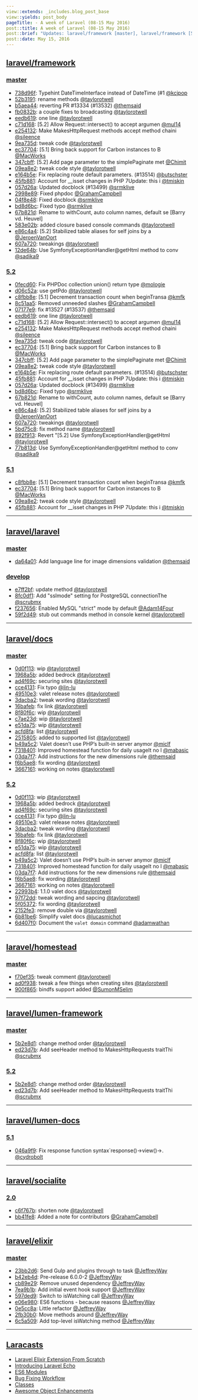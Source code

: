 ```yaml
---
view::extends: _includes.blog_post_base
view::yields: post_body
pageTitle: - A week of Laravel (08-15 May 2016)
post::title: A week of Laravel (08-15 May 2016)
post::brief: "Updates: laravel/framework [master], laravel/framework [5.2], laravel/framework [5.1], laravel/laravel [master], laravel/laravel [develop], laravel/docs [master], laravel/docs [5.2], laravel/homestead [master], laravel/lumen-framework [master], laravel/lumen-framework [5.2], laravel/lumen-docs [5.1], laravel/socialite [2.0], laravel/elixir [master], Laracasts "
post::date: May 15, 2016
---
```


## [laravel/framework](https://github.com/laravel/framework)

### [master](https://github.com/laravel/framework/compare/master@{2016-05-08}...master@{2016-05-15})
- [738d96f](https://github.com/laravel/framework/commit/738d96f47a5eac923a6e9fa7cbbf3d6ccc46c9f9): Typehint DateTimeInterface instead of DateTime (#1 [@kcjpop](https://github.com/kcjpop)
- [52b3191](https://github.com/laravel/framework/commit/52b319190fa0382890038ad5884b452b4b27af52): rename methods [@taylorotwell](https://github.com/taylorotwell)
- [b5aea44](https://github.com/laravel/framework/commit/b5aea4428e977322f76805e294af681da6f61ff7): reverting PR #13334 (#13532) [@themsaid](https://github.com/themsaid)
- [fb0832b](https://github.com/laravel/framework/commit/fb0832ba010847ef8c0709ea3f9bfdccd3a74f4c): a couple fixes to broadcasting [@taylorotwell](https://github.com/taylorotwell)
- [eedb619](https://github.com/laravel/framework/commit/eedb619baa97105901d7256166df8875afd71c59): one line [@taylorotwell](https://github.com/taylorotwell)
- [c71d168](https://github.com/laravel/framework/commit/c71d16886218b423161ba247d254a17068409947): [5.2] Allow Request::intersect() to accept argumen [@mul14](https://github.com/mul14)
- [e254132](https://github.com/laravel/framework/commit/e254132edd19fea9b7749204de7a714644a53a53): Make MakesHttpRequest methods accept method chaini [@sileence](https://github.com/sileence)
- [9ea735d](https://github.com/laravel/framework/commit/9ea735d9cea87d497146147e2c99c391132e6b1d): tweak code [@taylorotwell](https://github.com/taylorotwell)
- [ec37704](https://github.com/laravel/framework/commit/ec377048d75c69a7e91b3722bacb048540e91ac4): [5.1] Bring back support for Carbon instances to B [@MacWorks](https://github.com/MacWorks)
- [347cbff](https://github.com/laravel/framework/commit/347cbff7cb6227bdec445d1ad24efe035ef67701): [5.2] Add page parameter to the simplePaginate met [@Chimit](https://github.com/Chimit)
- [09ea8e2](https://github.com/laravel/framework/commit/09ea8e2f321195d8518952cdbfa5746c9799cdc1): tweak code style [@taylorotwell](https://github.com/taylorotwell)
- [e164b5e](https://github.com/laravel/framework/commit/e164b5e8e8769a46fbea46f92fd7a3a186da28ad): Fix replacing route default parameters. (#13514) [@butschster](https://github.com/butschster)
- [45fb881](https://github.com/laravel/framework/commit/45fb88125fc931127804c1da111b72798565e9a7): Account for __isset changes in PHP 7Update: this i [@tmiskin](https://github.com/tmiskin)
- [057d26a](https://github.com/laravel/framework/commit/057d26a249b75f42c47b9b309477de3163a5bb53): Updated docblock (#13499) [@srmklive](https://github.com/srmklive)
- [2998e89](https://github.com/laravel/framework/commit/2998e8960b2b8c5ed316fa66e9d70c99d8bb0b68): Fixed phpdoc [@GrahamCampbell](https://github.com/GrahamCampbell)
- [04f8e48](https://github.com/laravel/framework/commit/04f8e48171a0881408028fb1322592607e3d17ee): Fixed docblock [@srmklive](https://github.com/srmklive)
- [bd8d6bc](https://github.com/laravel/framework/commit/bd8d6bce78fbe1c589880de200803dce2bfae80b): Fixed typo [@srmklive](https://github.com/srmklive)
- [67b821d](https://github.com/laravel/framework/commit/67b821dde62e64f94aa7d99f1806ecf03ea323e5): Rename to withCount, auto column names, default se [Barry vd. Heuvel]
- [583e02b](https://github.com/laravel/framework/commit/583e02b5a2d811c8ad630c7ee32f2cf926a41354): added closure based console commands [@taylorotwell](https://github.com/taylorotwell)
- [e86c4a4](https://github.com/laravel/framework/commit/e86c4a472bae7aeefb7f671c2cd8853fd35f8b82): [5.2] Stabilized table aliases for self joins by a [@JeroenVanOort](https://github.com/JeroenVanOort)
- [607a720](https://github.com/laravel/framework/commit/607a720edccf73e040b6e8da236d521f52ddc66b): tweakings [@taylorotwell](https://github.com/taylorotwell)
- [12de64b](https://github.com/laravel/framework/commit/12de64b55af947145a5bccb8ab1b42a627381640): Use SymfonyExceptionHandler@getHtml method to conv [@sadika9](https://github.com/sadika9)


### [5.2](https://github.com/laravel/framework/compare/5.2@{2016-05-08}...5.2@{2016-05-15})
- [0fecd60](https://github.com/laravel/framework/commit/0fecd603347b74c954d74d8b7c38658a2c344aa7): Fix PHPDoc collection union() return type [@mologie](https://github.com/mologie)
- [d06c52a](https://github.com/laravel/framework/commit/d06c52abf8728d064ac69a29a27c4cbb942b1ba7): use getPdo [@taylorotwell](https://github.com/taylorotwell)
- [c8fbb8e](https://github.com/laravel/framework/commit/c8fbb8e90d93559e9c0239e928e3f62b91f4f5a0): [5.1] Decrement transaction count when beginTransa [@kmfk](https://github.com/kmfk)
- [8c51aa5](https://github.com/laravel/framework/commit/8c51aa5427f90c0bf37e16cbdc2567255e91afac): Removed unneeded slashes [@GrahamCampbell](https://github.com/GrahamCampbell)
- [07177e9](https://github.com/laravel/framework/commit/07177e94983f20d478026dc93278c05f6f18c0dd): fix #13527 (#13537) [@themsaid](https://github.com/themsaid)
- [eedb619](https://github.com/laravel/framework/commit/eedb619baa97105901d7256166df8875afd71c59): one line [@taylorotwell](https://github.com/taylorotwell)
- [c71d168](https://github.com/laravel/framework/commit/c71d16886218b423161ba247d254a17068409947): [5.2] Allow Request::intersect() to accept argumen [@mul14](https://github.com/mul14)
- [e254132](https://github.com/laravel/framework/commit/e254132edd19fea9b7749204de7a714644a53a53): Make MakesHttpRequest methods accept method chaini [@sileence](https://github.com/sileence)
- [9ea735d](https://github.com/laravel/framework/commit/9ea735d9cea87d497146147e2c99c391132e6b1d): tweak code [@taylorotwell](https://github.com/taylorotwell)
- [ec37704](https://github.com/laravel/framework/commit/ec377048d75c69a7e91b3722bacb048540e91ac4): [5.1] Bring back support for Carbon instances to B [@MacWorks](https://github.com/MacWorks)
- [347cbff](https://github.com/laravel/framework/commit/347cbff7cb6227bdec445d1ad24efe035ef67701): [5.2] Add page parameter to the simplePaginate met [@Chimit](https://github.com/Chimit)
- [09ea8e2](https://github.com/laravel/framework/commit/09ea8e2f321195d8518952cdbfa5746c9799cdc1): tweak code style [@taylorotwell](https://github.com/taylorotwell)
- [e164b5e](https://github.com/laravel/framework/commit/e164b5e8e8769a46fbea46f92fd7a3a186da28ad): Fix replacing route default parameters. (#13514) [@butschster](https://github.com/butschster)
- [45fb881](https://github.com/laravel/framework/commit/45fb88125fc931127804c1da111b72798565e9a7): Account for __isset changes in PHP 7Update: this i [@tmiskin](https://github.com/tmiskin)
- [057d26a](https://github.com/laravel/framework/commit/057d26a249b75f42c47b9b309477de3163a5bb53): Updated docblock (#13499) [@srmklive](https://github.com/srmklive)
- [bd8d6bc](https://github.com/laravel/framework/commit/bd8d6bce78fbe1c589880de200803dce2bfae80b): Fixed typo [@srmklive](https://github.com/srmklive)
- [67b821d](https://github.com/laravel/framework/commit/67b821dde62e64f94aa7d99f1806ecf03ea323e5): Rename to withCount, auto column names, default se [Barry vd. Heuvel]
- [e86c4a4](https://github.com/laravel/framework/commit/e86c4a472bae7aeefb7f671c2cd8853fd35f8b82): [5.2] Stabilized table aliases for self joins by a [@JeroenVanOort](https://github.com/JeroenVanOort)
- [607a720](https://github.com/laravel/framework/commit/607a720edccf73e040b6e8da236d521f52ddc66b): tweakings [@taylorotwell](https://github.com/taylorotwell)
- [5bd75c8](https://github.com/laravel/framework/commit/5bd75c855810f898b8fe1919e29c4e42132b1866): fix method name [@taylorotwell](https://github.com/taylorotwell)
- [892f913](https://github.com/laravel/framework/commit/892f913c94a414a61fda52f5561796c10a9ac492): Revert "[5.2] Use SymfonyExceptionHandler@getHtml  [@taylorotwell](https://github.com/taylorotwell)
- [77b813d](https://github.com/laravel/framework/commit/77b813df807df1f53e2eb82dad78c7759658d423): Use SymfonyExceptionHandler@getHtml method to conv [@sadika9](https://github.com/sadika9)


### [5.1](https://github.com/laravel/framework/compare/5.1@{2016-05-08}...5.1@{2016-05-15})
- [c8fbb8e](https://github.com/laravel/framework/commit/c8fbb8e90d93559e9c0239e928e3f62b91f4f5a0): [5.1] Decrement transaction count when beginTransa [@kmfk](https://github.com/kmfk)
- [ec37704](https://github.com/laravel/framework/commit/ec377048d75c69a7e91b3722bacb048540e91ac4): [5.1] Bring back support for Carbon instances to B [@MacWorks](https://github.com/MacWorks)
- [09ea8e2](https://github.com/laravel/framework/commit/09ea8e2f321195d8518952cdbfa5746c9799cdc1): tweak code style [@taylorotwell](https://github.com/taylorotwell)
- [45fb881](https://github.com/laravel/framework/commit/45fb88125fc931127804c1da111b72798565e9a7): Account for __isset changes in PHP 7Update: this i [@tmiskin](https://github.com/tmiskin)


___

## [laravel/laravel](https://github.com/laravel/laravel)

### [master](https://github.com/laravel/laravel/compare/master@{2016-05-08}...master@{2016-05-15})
- [da64a01](https://github.com/laravel/laravel/commit/da64a014e749d1d4164b147fe79bfd7d86158aa5): Add language line for image dimensions validation  [@themsaid](https://github.com/themsaid)


### [develop](https://github.com/laravel/laravel/compare/develop@{2016-05-08}...develop@{2016-05-15})
- [e7ff2bf](https://github.com/laravel/laravel/commit/e7ff2bfb4d6ca306f0fcf2b449ab51ce549bbf16): update method [@taylorotwell](https://github.com/taylorotwell)
- [8fc0df1](https://github.com/laravel/laravel/commit/8fc0df14bbdbd19c888da048d875c1d109083904): Add "sslmode" setting for PostgreSQL connectionThe [@scrubmx](https://github.com/scrubmx)
- [f237656](https://github.com/laravel/laravel/commit/f237656c687bec2c53a09c9eefbe9c897aacdf1c): Enabled MySQL "strict" mode by default [@Adam14Four](https://github.com/Adam14Four)
- [59f2d49](https://github.com/laravel/laravel/commit/59f2d49074a76d8863cd9aecfb23edf1c1651fcc): stub out commands method in console kernel [@taylorotwell](https://github.com/taylorotwell)


___

## [laravel/docs](https://github.com/laravel/docs)

### [master](https://github.com/laravel/docs/compare/master@{2016-05-08}...master@{2016-05-15})
- [0d0f113](https://github.com/laravel/docs/commit/0d0f113c4768ab5568820802a2567624b9966a88): wip [@taylorotwell](https://github.com/taylorotwell)
- [1968a5b](https://github.com/laravel/docs/commit/1968a5b3ef5c458d94fc405980fd2fcf691b6fa4): added bedrock [@taylorotwell](https://github.com/taylorotwell)
- [ad4f69c](https://github.com/laravel/docs/commit/ad4f69c13d6b0c2584feb09248e7e240ec00cef6): securing sites [@taylorotwell](https://github.com/taylorotwell)
- [cce4131](https://github.com/laravel/docs/commit/cce41314541761a68f9055d7b1c72257d01bf362): Fix typo [@lin-lu](https://github.com/lin-lu)
- [49510e3](https://github.com/laravel/docs/commit/49510e3d2439203bf810041933acf30ccbff4e35): valet release notes [@taylorotwell](https://github.com/taylorotwell)
- [3dacba2](https://github.com/laravel/docs/commit/3dacba260c452555f714590bdc0256f4d17ea50c): tweak wording [@taylorotwell](https://github.com/taylorotwell)
- [16bafeb](https://github.com/laravel/docs/commit/16bafebf641823a83f599077a5aa0525d3cc68e7): fix link [@taylorotwell](https://github.com/taylorotwell)
- [8f80f6c](https://github.com/laravel/docs/commit/8f80f6c82be9107f42a8780507bb469fdc3bd3c7): wip [@taylorotwell](https://github.com/taylorotwell)
- [c7ae23d](https://github.com/laravel/docs/commit/c7ae23dae8f6e10a3843d081ad2b315d8a34717a): wip [@taylorotwell](https://github.com/taylorotwell)
- [e51da75](https://github.com/laravel/docs/commit/e51da7569ad84e77be394aa73ae0e1ff7229f88a): wip [@taylorotwell](https://github.com/taylorotwell)
- [acfd8fa](https://github.com/laravel/docs/commit/acfd8fac4df9a1ed45c200c4151e89aba6a999ab): list [@taylorotwell](https://github.com/taylorotwell)
- [2515805](https://github.com/laravel/docs/commit/25158054aa0b97675cc7b9bb88529da28610fcdf): added to supported list [@taylorotwell](https://github.com/taylorotwell)
- [b49a5c2](https://github.com/laravel/docs/commit/b49a5c2eaeaeef76edd755f2b2b6d08e18d3a322): Valet doesn’t use PHP’s built-in server anymor [@miclf](https://github.com/miclf)
- [7318401](https://github.com/laravel/docs/commit/7318401f43164693f8da5b0dc3cbe8c6e3ae07aa): Improved homestead function for daily usageIt no l [@mabasic](https://github.com/mabasic)
- [03da7f7](https://github.com/laravel/docs/commit/03da7f718438c7f080c332992dbf62f75c9f024c): Add instructions for the new dimensions rule [@themsaid](https://github.com/themsaid)
- [f6b5ae8](https://github.com/laravel/docs/commit/f6b5ae8ab8042401e38d215d5b8a531fbfd9b178): fix wording [@taylorotwell](https://github.com/taylorotwell)
- [3667161](https://github.com/laravel/docs/commit/366716193ddb91b6034e236fd258ccd316b36049): working on notes [@taylorotwell](https://github.com/taylorotwell)


### [5.2](https://github.com/laravel/docs/compare/5.2@{2016-05-08}...5.2@{2016-05-15})
- [0d0f113](https://github.com/laravel/docs/commit/0d0f113c4768ab5568820802a2567624b9966a88): wip [@taylorotwell](https://github.com/taylorotwell)
- [1968a5b](https://github.com/laravel/docs/commit/1968a5b3ef5c458d94fc405980fd2fcf691b6fa4): added bedrock [@taylorotwell](https://github.com/taylorotwell)
- [ad4f69c](https://github.com/laravel/docs/commit/ad4f69c13d6b0c2584feb09248e7e240ec00cef6): securing sites [@taylorotwell](https://github.com/taylorotwell)
- [cce4131](https://github.com/laravel/docs/commit/cce41314541761a68f9055d7b1c72257d01bf362): Fix typo [@lin-lu](https://github.com/lin-lu)
- [49510e3](https://github.com/laravel/docs/commit/49510e3d2439203bf810041933acf30ccbff4e35): valet release notes [@taylorotwell](https://github.com/taylorotwell)
- [3dacba2](https://github.com/laravel/docs/commit/3dacba260c452555f714590bdc0256f4d17ea50c): tweak wording [@taylorotwell](https://github.com/taylorotwell)
- [16bafeb](https://github.com/laravel/docs/commit/16bafebf641823a83f599077a5aa0525d3cc68e7): fix link [@taylorotwell](https://github.com/taylorotwell)
- [8f80f6c](https://github.com/laravel/docs/commit/8f80f6c82be9107f42a8780507bb469fdc3bd3c7): wip [@taylorotwell](https://github.com/taylorotwell)
- [e51da75](https://github.com/laravel/docs/commit/e51da7569ad84e77be394aa73ae0e1ff7229f88a): wip [@taylorotwell](https://github.com/taylorotwell)
- [acfd8fa](https://github.com/laravel/docs/commit/acfd8fac4df9a1ed45c200c4151e89aba6a999ab): list [@taylorotwell](https://github.com/taylorotwell)
- [b49a5c2](https://github.com/laravel/docs/commit/b49a5c2eaeaeef76edd755f2b2b6d08e18d3a322): Valet doesn’t use PHP’s built-in server anymor [@miclf](https://github.com/miclf)
- [7318401](https://github.com/laravel/docs/commit/7318401f43164693f8da5b0dc3cbe8c6e3ae07aa): Improved homestead function for daily usageIt no l [@mabasic](https://github.com/mabasic)
- [03da7f7](https://github.com/laravel/docs/commit/03da7f718438c7f080c332992dbf62f75c9f024c): Add instructions for the new dimensions rule [@themsaid](https://github.com/themsaid)
- [f6b5ae8](https://github.com/laravel/docs/commit/f6b5ae8ab8042401e38d215d5b8a531fbfd9b178): fix wording [@taylorotwell](https://github.com/taylorotwell)
- [3667161](https://github.com/laravel/docs/commit/366716193ddb91b6034e236fd258ccd316b36049): working on notes [@taylorotwell](https://github.com/taylorotwell)
- [22993b4](https://github.com/laravel/docs/commit/22993b4766b938c12c36f956f627f4df5c6d9dd7): 1.1.0 valet docs [@taylorotwell](https://github.com/taylorotwell)
- [97f72dd](https://github.com/laravel/docs/commit/97f72ddf46e4d25368121ea4c069c3a15ceea6e5): tweak wording and sapcing [@taylorotwell](https://github.com/taylorotwell)
- [5f05372](https://github.com/laravel/docs/commit/5f053722c4bb17d6b17f72dddd105e927eeb13de): fix wording [@taylorotwell](https://github.com/taylorotwell)
- [2152fe3](https://github.com/laravel/docs/commit/2152fe3fe6b29f55270e50fda8340c634909753c): remove double via [@taylorotwell](https://github.com/taylorotwell)
- [6b81be6](https://github.com/laravel/docs/commit/6b81be65398d2130e6e6aafa1ecddfd8ea5b4810): Simplify valet docs [@lucasmichot](https://github.com/lucasmichot)
- [6d407f0](https://github.com/laravel/docs/commit/6d407f09ff3ce8e10a2e8cc8767f6088b0e79230): Document the `valet domain` command [@adamwathan](https://github.com/adamwathan)


___

## [laravel/homestead](https://github.com/laravel/homestead)

### [master](https://github.com/laravel/homestead/compare/master@{2016-05-08}...master@{2016-05-15})
- [f70ef35](https://github.com/laravel/homestead/commit/f70ef359bbdca5f39165a24b6f0a2d75e72616c2): tweak comment [@taylorotwell](https://github.com/taylorotwell)
- [ad0f938](https://github.com/laravel/homestead/commit/ad0f938a90be2e6267a1316add8828749b42a6b3): tweak a few things when creating sites [@taylorotwell](https://github.com/taylorotwell)
- [900f865](https://github.com/laravel/homestead/commit/900f865ff0d913ab4025989996e640047e1c1227): bindfs support added [@SumonMSelim](https://github.com/SumonMSelim)


___

## [laravel/lumen-framework](https://github.com/laravel/lumen-framework)

### [master](https://github.com/laravel/lumen-framework/compare/master@{2016-05-08}...master@{2016-05-15})
- [5b2e8d1](https://github.com/laravel/lumen-framework/commit/5b2e8d15b5aac9c161bc80475703f15a13a83867): change method order [@taylorotwell](https://github.com/taylorotwell)
- [ed23d7b](https://github.com/laravel/lumen-framework/commit/ed23d7bb257e949d5fa1d7fce0002c1154854a69): Add seeHeader method to MakesHttpRequests traitThi [@scrubmx](https://github.com/scrubmx)


### [5.2](https://github.com/laravel/lumen-framework/compare/5.2@{2016-05-08}...5.2@{2016-05-15})
- [5b2e8d1](https://github.com/laravel/lumen-framework/commit/5b2e8d15b5aac9c161bc80475703f15a13a83867): change method order [@taylorotwell](https://github.com/taylorotwell)
- [ed23d7b](https://github.com/laravel/lumen-framework/commit/ed23d7bb257e949d5fa1d7fce0002c1154854a69): Add seeHeader method to MakesHttpRequests traitThi [@scrubmx](https://github.com/scrubmx)


___

## [laravel/lumen-docs](https://github.com/laravel/lumen-docs)

### [5.1](https://github.com/laravel/lumen-docs/compare/5.1@{2016-05-08}...5.1@{2016-05-15})
- [046a9f9](https://github.com/laravel/lumen-docs/commit/046a9f9ad1d386d33cd2f3c78f4c9e6a6eb0d888): Fix response function syntax`response()->view()->. [@cydrobolt](https://github.com/cydrobolt)


___

## [laravel/socialite](https://github.com/laravel/socialite)

### [2.0](https://github.com/laravel/socialite/compare/2.0@{2016-05-08}...2.0@{2016-05-15})
- [c6f767b](https://github.com/laravel/socialite/commit/c6f767b56117fba88b65a5561be8d1cf98f0518a): shorten note [@taylorotwell](https://github.com/taylorotwell)
- [bb41fe8](https://github.com/laravel/socialite/commit/bb41fe891835b7702b72affc0dc1ec52c5c746a0): Added a note for contributors [@GrahamCampbell](https://github.com/GrahamCampbell)


___

## [laravel/elixir](https://github.com/laravel/elixir)

### [master](https://github.com/laravel/elixir/compare/master@{2016-05-08}...master@{2016-05-15})
- [23bb2d6](https://github.com/laravel/elixir/commit/23bb2d6f52a2fea7def2973327b9bb9a65df8c74): Send Gulp and plugins through to task [@JeffreyWay](https://github.com/JeffreyWay)
- [b42eb4d](https://github.com/laravel/elixir/commit/b42eb4db7eefaf3d4e512a5d6c2265db54e5fef8): Pre-release 6.0.0-2 [@JeffreyWay](https://github.com/JeffreyWay)
- [cb89e29](https://github.com/laravel/elixir/commit/cb89e29e8d9533b6c59919cdc5f598e7e1779f72): Remove unused dependency [@JeffreyWay](https://github.com/JeffreyWay)
- [7ea9b1b](https://github.com/laravel/elixir/commit/7ea9b1bc1e30f2de21c2a49922ea8c547ac8a397): Add initial event hook support [@JeffreyWay](https://github.com/JeffreyWay)
- [597ded9](https://github.com/laravel/elixir/commit/597ded92261331f5c90f454c683ecc32633efad0): Switch to isWatching call [@JeffreyWay](https://github.com/JeffreyWay)
- [e06e980](https://github.com/laravel/elixir/commit/e06e980d38e6c23028eb3d86b8792639cf41c15d): ES6 functions - because reasons [@JeffreyWay](https://github.com/JeffreyWay)
- [0e5cc8a](https://github.com/laravel/elixir/commit/0e5cc8ad24dc4e05a3cd5e0796340f0f82a9ca9a): Little refactor [@JeffreyWay](https://github.com/JeffreyWay)
- [2fb30b0](https://github.com/laravel/elixir/commit/2fb30b083a2368a99a54a92b41af29d26169a5bf): Move methods around [@JeffreyWay](https://github.com/JeffreyWay)
- [6c5a509](https://github.com/laravel/elixir/commit/6c5a509c5bb13203793a6f994f810350a7a38384): Add top-level isWatching method [@JeffreyWay](https://github.com/JeffreyWay)


___

## [Laracasts](https://laracasts.com)
- [Laravel Elixir Extension From Scratch](https://laracasts.com/series/painless-builds-with-laravel-elixir/episodes/15)
- [Introducing Laravel Echo](https://laracasts.com/lessons/introducing-laravel-echo)
- [ES6 Modules](https://laracasts.com/series/es6-cliffsnotes/episodes/10)
- [Bug Fixing Workflow](https://laracasts.com/series/phpunit-testing-in-laravel/episodes/14)
- [Classes](https://laracasts.com/series/es6-cliffsnotes/episodes/9)
- [Awesome Object Enhancements](https://laracasts.com/series/es6-cliffsnotes/episodes/8)
